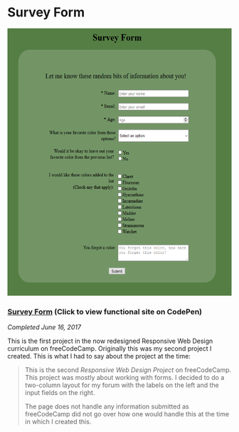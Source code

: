 # Survey Form

<img src="/Images/screenshots/screenshot-survey-form.png" height="600" alt="Screenshot of Survey Form page."/>

### [Survey Form](https://codepen.io/Sulph/full/ZyBRQw/) (Click to view functional site on CodePen)

*Completed June 16, 2017*

This is the first project in the now redesigned Responsive Web Design curriculum on freeCodeCamp. Originally this was my second project I created. This is what I had to say about the project at the time:

> This is the second *Responsive Web Design Project* on freeCodeCamp. This project was mostly about working with forms.  I decided to do a two-column layout for my forum with the labels on the left and the input fields on the right.
>
>The page does not handle any information submitted as freeCodeCamp did not go over how one would handle this at the time in which I created this.
